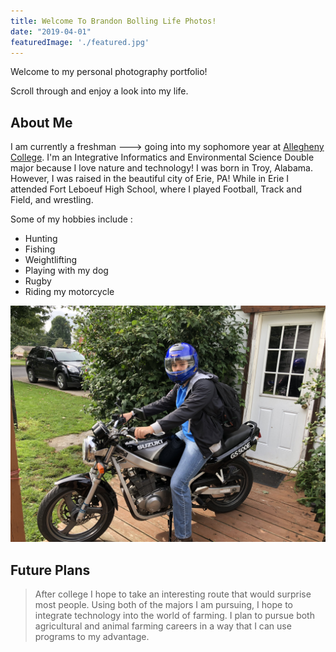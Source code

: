 ```yaml
---
title: Welcome To Brandon Bolling Life Photos!
date: "2019-04-01"
featuredImage: './featured.jpg'
---
```


Welcome to my personal photography portfolio!                                   

Scroll through and enjoy a look into my life.

<!-- end -->

## About Me

I am currently a freshman ---> going into my sophomore year at [Allegheny College](https://allegheny.edu/). I'm an Integrative Informatics and Environmental Science Double major because I love nature and technology! I was
born in Troy, Alabama. However, I was raised in the beautiful city of Erie, PA!
While in Erie I attended Fort Leboeuf High School, where I played Football, Track
and Field, and wrestling.

Some of my hobbies include :

*  Hunting
*  Fishing
*  Weightlifting
*  Playing with my dog
*  Rugby
*  Riding my motorcycle

![Space](./space.jpg)

## Future Plans

> After college I hope to take an interesting route that would surprise most people. Using both of the majors I am pursuing, I hope to integrate technology into the world of farming. I plan to pursue both agricultural and animal farming careers in a way that I can use programs to my advantage.
